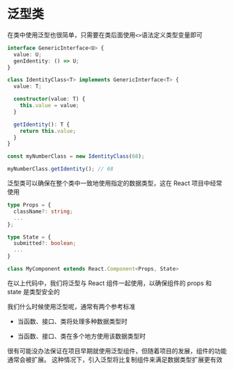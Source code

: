 # 泛型类

在类中使用泛型也很简单，只需要在类后面使用`<>`语法定义类型变量即可

```typescript
interface GenericInterface<U> {
  value: U;
  genIdentity: () => U;
}

class IdentityClass<T> implements GenericInterface<T> {
  value: T;

  constructor(value: T) {
    this.value = value;
  }

  getIdentity(): T {
    return this.value;
  }
}

const myNumberClass = new IdentityClass(68);

myNumberClass.getIdentity(); // 68
```

泛型类可以确保在整个类中一致地使用指定的数据类型，这在 React 项目中经常使用

```typescript
type Props = {
  className?: string;
  ...
};

type State = {
  submitted?: boolean;
  ...
}

class MyComponent extends React.Component<Props, State>
```

在以上代码中，我们将泛型与 React 组件一起使用，以确保组件的 props 和 state 是类型安全的

我们什么时候使用泛型呢，通常有两个参考标准

- 当函数、接口、类将处理多种数据类型时

- 当函数、接口、类在多个地方使用该数据类型时

很有可能没办法保证在项目早期就使用泛型组件，但随着项目的发展，组件的功能通常会被扩展。
这种情况下，引入泛型将比复制组件来满足数据类型扩展更有效
